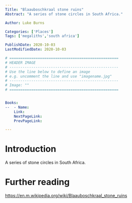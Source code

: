 ```yaml
---
Title: "Blaauboschkraal stone ruins"
Abstract: "A series of stone circles in South Africa."

Author: Luke Burns

Categories: ['Places']
Tags: ['megaliths','south africa']

PublishDate: 2020-10-03
LastModifiedDate: 2020-10-03

# ==================================================
# HEADER IMAGE
# --------------------------------------------------
# Use the line below to define an image
# e.g. uncomment the line and use "imagename.jpg"
# --------------------------------------------------
# Image: ""
# ==================================================


Books:
--  - Name: 
    Link: 
    NextPageLink:
    PrevPageLink:

---
```

# Introduction
A series of stone circles in South Africa.

# Further reading
https://en.m.wikipedia.org/wiki/Blaauboschkraal_stone_ruins